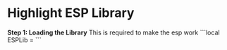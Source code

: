 <h1>Highlight ESP Library</h1>
<b>Step 1: Loading the Library</b>
This is required to make the esp work
```local ESPLib = ```
